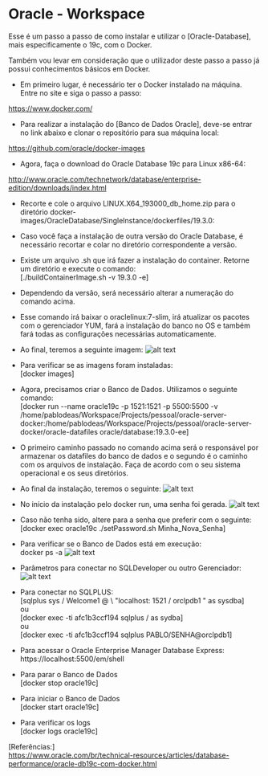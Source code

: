 # Oracle - Workspace

Esse é um passo a passo de como instalar e utilizar o [Oracle-Database], mais especificamente o 19c, com o Docker.

Também vou levar em consideração que o utilizador deste passo a passo já possui conhecimentos básicos em Docker.

- Em primeiro lugar, é necessário ter o Docker instalado na máquina. Entre no site e siga o passo a passo:

https://www.docker.com/

- Para realizar a instalação do [Banco de Dados Oracle], deve-se entrar no link abaixo e clonar o repositório para sua máquina local:

https://github.com/oracle/docker-images

- Agora, faça o download do Oracle Database 19c para Linux x86-64:

http://www.oracle.com/technetwork/database/enterprise-edition/downloads/index.html

- Recorte e cole o arquivo LINUX.X64_193000_db_home.zip para o diretório docker-images/OracleDatabase/SingleInstance/dockerfiles/19.3.0:

- Caso você faça a instalação de outra versão do Oracle Database, é necessário recortar e colar no diretório correspondente a versão.

- Existe um arquivo .sh que irá fazer a instalação do container. Retorne um diretório e execute o comando:<br />
[./buildContainerImage.sh -v 19.3.0 -e]

- Dependendo da versão, será necessário alterar a numeração do comando acima.

- Esse comando irá baixar o oraclelinux:7-slim, irá atualizar os pacotes com o gerenciador YUM, fará a instalação do banco no OS e também fará todas as configurações necessárias automaticamente.

- Ao final, teremos a seguinte imagem:
![alt text](https://www.oracle.com/technetwork/es/images/image021-5592437.png)

- Para verificar se as imagens foram instaladas: <br />
[docker images]

- Agora, precisamos criar o Banco de Dados. Utilizamos o seguinte comando:<br />
[docker run --name oracle19c -p 1521:1521 -p 5500:5500 -v /home/pablodeas/Workspace/Projects/pessoal/oracle-server-docker:/home/pablodeas/Workspace/Projects/pessoal/oracle-server-docker/oracle-datafiles oracle/database:19.3.0-ee]

- O primeiro caminho passado no comando acima será o responsável por armazenar os datafiles do banco de dados e o segundo é o caminho com os arquivos de instalação. Faça de acordo com o seu sistema operacional e os seus diretórios.

- Ao final da instalação, teremos o seguinte:
![alt text](https://www.oracle.com/technetwork/es/images/image025-5592442.png)

- No início da instalação pelo docker run, uma senha foi gerada.
![alt text](https://www.oracle.com/technetwork/es/images/image026-5592443.png)

- Caso não tenha sido, altere para a senha que preferir com o seguinte:<br />
[docker exec oracle19c ./setPassword.sh Minha_Nova_Senha]

- Para verificar se o Banco de Dados está em execução:<br />
docker ps -a
![alt text](https://www.oracle.com/technetwork/es/images/image028-5592445.png)

- Parâmetros para conectar no SQLDeveloper ou outro Gerenciador:
![alt text](https://www.oracle.com/technetwork/es/images/image029-5592446.png)

- Para conectar no SQLPLUS:<br />
[sqlplus sys / Welcome1 @ \ "localhost: 1521 / orclpdb1 \" as sysdba]<br />
ou<br />
[docker exec -ti afc1b3ccf194 sqlplus / as sydba]<br />
ou<br />
[docker exec -ti afc1b3ccf194 sqlplus PABLO/SENHA@orclpdb1]

- Para acessar o Oracle Enterprise Manager Database Express:<br />
https://localhost:5500/em/shell

- Para parar o Banco de Dados<br />
[docker stop oracle19c]

- Para iniciar o Banco de Dados<br />
[docker start oracle19c]

- Para verificar os logs<br />
[docker logs oracle19c]

[Referências:]<br />
https://www.oracle.com/br/technical-resources/articles/database-performance/oracle-db19c-com-docker.html
